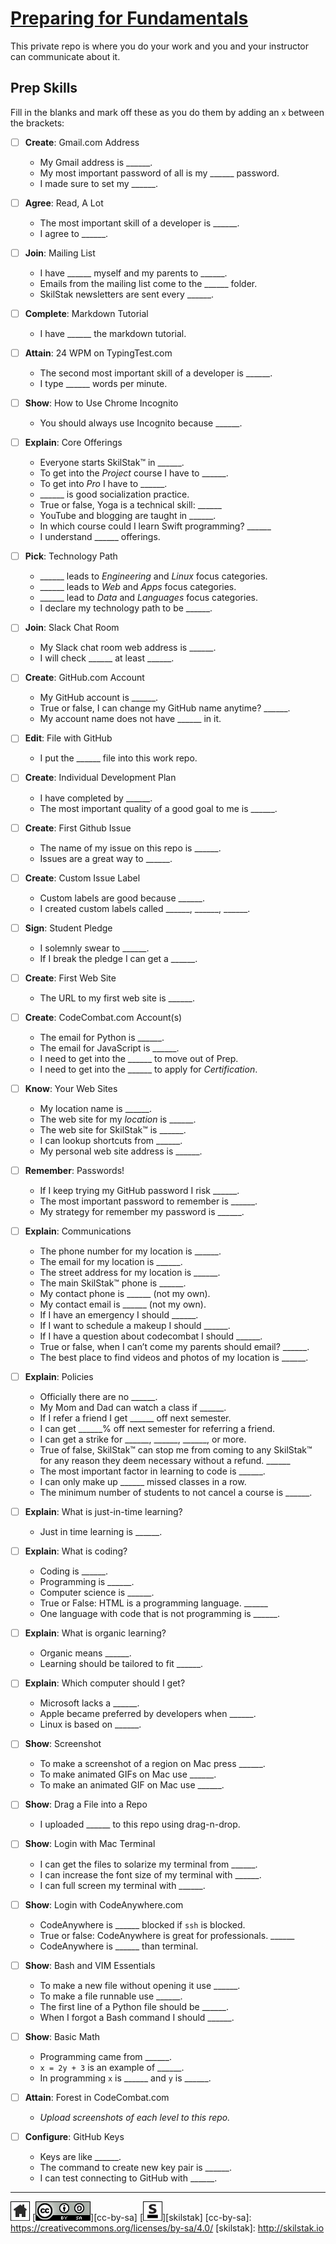 # [Preparing for Fundamentals](http://prep.skilstak.io)

This private repo is where you do your work and you and your
instructor can communicate about it.

## Prep Skills

Fill in the blanks and mark off these as you do them by adding an
`x` between the brackets:

- [ ] **Create**: Gmail.com Address

  * My Gmail address is ______.
  * My most important password of all is my ______ password.
  * I made sure to set my ______.

- [ ] **Agree**: Read, A Lot

  * The most important skill of a developer is ______.
  * I agree to ______.

- [ ] **Join**: Mailing List

  * I have ______ myself and my parents to ______.
  * Emails from the mailing list come to the ______ folder.
  * SkilStak newsletters are sent every ______.

- [ ] **Complete**: Markdown Tutorial

  * I have ______ the markdown tutorial.

- [ ] **Attain**: 24 WPM on TypingTest.com

  * The second most important skill of a developer is ______.
  * I type ______ words per minute.

- [ ] **Show**: How to Use Chrome Incognito

  * You should always use Incognito because ______.

- [ ] **Explain**: Core Offerings

  * Everyone starts SkilStak™ in ______.
  * To get into the *Project* course I have to ______.
  * To get into *Pro* I have to ______.
  * ______ is good socialization practice.
  * True or false, Yoga is a technical skill: ______
  * YouTube and blogging are taught in ______.
  * In which course could I learn Swift programming? ______
  * I understand ______ offerings.

- [ ] **Pick**: Technology Path

  * ______ leads to *Engineering* and *Linux* focus categories.
  * ______ leads to *Web* and *Apps* focus categories.
  * ______ lead to *Data* and *Languages* focus categories.
  * I declare my technology path to be ______.

- [ ] **Join**: Slack Chat Room

  * My Slack chat room web address is ______.
  * I will check ______ at least ______.

- [ ] **Create**: GitHub.com Account

  * My GitHub account is ______.
  * True or false, I can change my GitHub name anytime? ______.
  * My account name does not have ______ in it.

- [ ] **Edit**: File with GitHub

  * I put the ______ file into this work repo.

- [ ] **Create**: Individual Development Plan

  * I have completed by ______.
  * The most important quality of a good goal to me is ______.

- [ ] **Create**: First Github Issue

  * The name of my issue on this repo is ______.
  * Issues are a great way to ______.

- [ ] **Create**: Custom Issue Label

  * Custom labels are good because ______.
  * I created custom labels called ______, ______, ______.

- [ ] **Sign**: Student Pledge

  * I solemnly swear to ______.
  * If I break the pledge I can get a ______.

- [ ] **Create**: First Web Site

  * The URL to my first web site is ______.

- [ ] **Create**: CodeCombat.com Account(s)

  * The email for Python is ______.
  * The email for JavaScript is ______.
  * I need to get into the ______ to move out of Prep.
  * I need to get into the ______ to apply for *Certification*.

- [ ] **Know**: Your Web Sites

  * My location name is ______.
  * The web site for my *location* is ______.
  * The web site for SkilStak™ is ______.
  * I can lookup shortcuts from ______.
  * My personal web site address is ______.

- [ ] **Remember**: Passwords!

  * If I keep trying my GitHub password I risk ______.
  * The most important password to remember is ______.
  * My strategy for remember my password is ______.

- [ ] **Explain**: Communications

  * The phone number for my location is ______.
  * The email for my location is ______.
  * The street address for my location is ______.
  * The main SkilStak™ phone is ______.
  * My contact phone is ______ (not my own).
  * My contact email is ______ (not my own).
  * If I have an emergency I should ______.
  * If I want to schedule a makeup I should ______.
  * If I have a question about codecombat I should ______.
  * True or false, when I can’t come my parents should email?  ______.
  * The best place to find videos and photos of my location is ______.
  
- [ ] **Explain**: Policies

  * Officially there are no ______.
  * My Mom and Dad can watch a class if ______.
  * If I refer a friend I get ______ off next semester.
  * I can get ______% off next semester for referring a friend.
  * I can get a strike for ______, ______, ______, or more.
  * True of false, SkilStak™ can stop me from coming to any SkilStak™
    for any reason they deem necessary without a refund.  ______
  * The most important factor in learning to code is ______.
  * I can only make up ______ missed classes in a row.
  * The minimum number of students to not cancel a course is ______.

- [ ] **Explain**: What is just-in-time learning?

  * Just in time learning is ______.

- [ ] **Explain**: What is coding?

  * Coding is ______.
  * Programming is ______.
  * Computer science is ______.
  * True or False: HTML is a programming language. ______
  * One language with code that is not programming is ______.

- [ ] **Explain**: What is organic learning?

  * Organic means ______.
  * Learning should be tailored to fit ______.

- [ ] **Explain**: Which computer should I get?

  * Microsoft lacks a ______.
  * Apple became preferred by developers when ______.
  * Linux is based on ______.

- [ ] **Show**: Screenshot

  * To make a screenshot of a region on Mac press ______.
  * To make animated GIFs on Mac use ______.
  * To make an animated GIF on Mac use ______.

- [ ] **Show**: Drag a File into a Repo

  * I uploaded ______ to this repo using drag-n-drop.

- [ ] **Show**: Login with Mac Terminal

  * I can get the files to solarize my terminal from ______.
  * I can increase the font size of my terminal with ______.
  * I can full screen my terminal with ______.

- [ ] **Show**: Login with CodeAnywhere.com

  * CodeAnywhere is ______ blocked if `ssh` is blocked.
  * True or false: CodeAnywhere is great for professionals.  ______
  * CodeAnywhere is ______ than terminal.

- [ ] **Show**: Bash and VIM Essentials

  * To make a new file without opening it use ______.  
  * To make a file runnable use ______.  
  * The first line of a Python file should be ______.
  * When I forgot a Bash command I should ______.

- [ ] **Show**: Basic Math

  * Programming came from  ______.
  * `x = 2y + 3` is an example of ______.
  * In programming `x` is ______ and `y` is ______.

- [ ] **Attain**: Forest in CodeCombat.com

  * *Upload screenshots of each level to this repo.*

- [ ] **Configure**: GitHub Keys

  * Keys are like ______.
  * The command to create new key pair is ______.
  * I can test connecting to GitHub with ______.

---
[![home](/assets/home-bw.png)](/README.md)
[![cc-by-sa](/assets/cc-by-sa.png)][cc-by-sa]
[![skilstak](/assets/skilstak-logo-bw.png)][skilstak]
[cc-by-sa]: https://creativecommons.org/licenses/by-sa/4.0/
[skilstak]: http://skilstak.io
